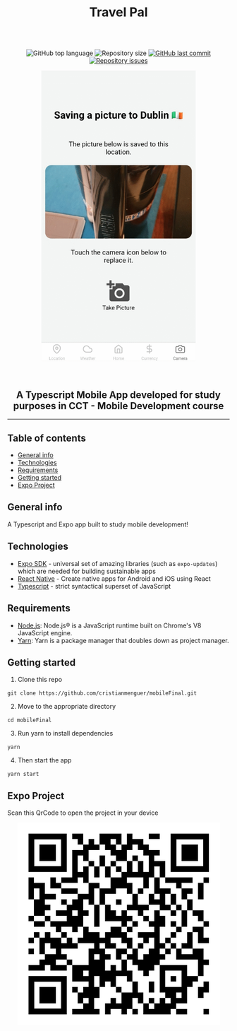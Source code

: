<h1 align="center">Travel Pal</h1>
<br />
<br />

<p align="center">
  <img alt="GitHub top language" src="https://img.shields.io/github/languages/top/cristianmenguer/mobileFinal?color=red">

  <img alt="Repository size" src="https://img.shields.io/github/repo-size/cristianmenguer/mobileFinal?color=blue">

  <a href="https://github.com/cristianmenguer/mobileFinal/commits/master">
    <img alt="GitHub last commit" src="https://img.shields.io/github/last-commit/cristianmenguer/mobileFinal?color=orange">
  </a>

  <a href="https://github.com/cristianmenguer/mobileFinal/issues">
    <img alt="Repository issues" src="https://img.shields.io/github/issues/cristianmenguer/mobileFinal?color=green">
  </a>
</p>

<p align="center">
    <img alt="Home Screen" width="350" src="https://github.com/CristianMenguer/mobileFinal/blob/master/assets/screens.gif">
</p>

<br />

<h2 align="center">A Typescript Mobile App developed for study purposes in CCT - Mobile Development course</h2>

<hr />

## Table of contents
* [General info](#general-info)
* [Technologies](#technologies)
* [Requirements](#requirements)
* [Getting started](#getting-started)
* [Expo Project](#expo-project)

## General info

A Typescript and Expo app built to study mobile development!

## Technologies

- [Expo SDK](https://github.com/expo/expo) - universal set of amazing libraries (such as `expo-updates`) which are needed for building sustainable apps
- [React Native](https://reactnative.dev/) - Create native apps for Android and iOS using React
- [Typescript](https://www.typescriptlang.org/) - strict syntactical superset of JavaScript

## Requirements

- [Node.js](https://nodejs.org/): Node.js® is a JavaScript runtime built on Chrome's V8 JavaScript engine.
- [Yarn](https://yarnpkg.com/): Yarn is a package manager that doubles down as project manager.

## Getting started

1. Clone this repo
```
git clone https://github.com/cristianmenguer/mobileFinal.git
```

2. Move to the appropriate directory
```
cd mobileFinal
```

3. Run yarn to install dependencies
```
yarn
```

4. Then start the app
```
yarn start
```

## Expo Project

Scan this QrCode to open the project in your device

<p align="center">
    <img alt="QrCode" src="https://github.com/CristianMenguer/mobileFinal/blob/master/assets/qrcode.png">
</p>
